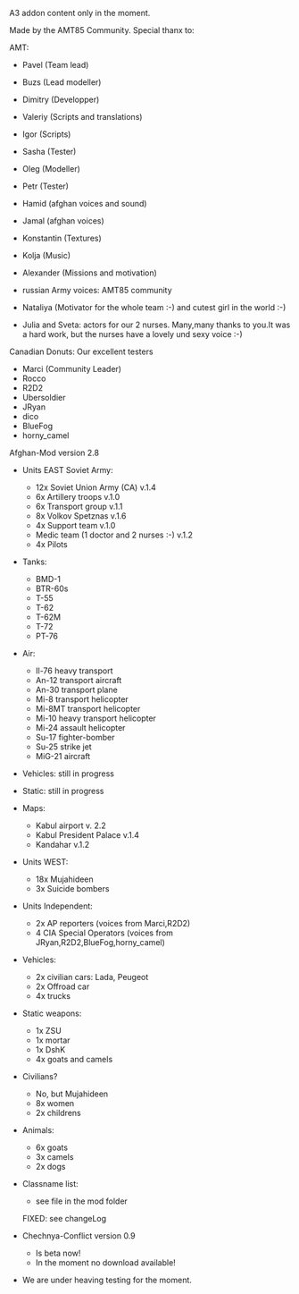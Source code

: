A3 addon content only in the moment.

Made by the AMT85 Community.
Special thanx to:

AMT:	
+ Pavel		(Team lead)</br>
+ Buzs		(Lead modeller)
+ Dimitry	(Developper)
+ Valeriy	(Scripts and translations)
+ Igor 		(Scripts)
+ Sasha		(Tester)
+ Oleg		(Modeller)
+ Petr		(Tester)
+ Hamid		(afghan voices and sound)
+ Jamal		(afghan voices)
+ Konstantin	(Textures)
+ Kolja		(Music)
+ Alexander	(Missions and motivation)

+ russian Army voices: AMT85 community
		
+ Nataliya    (Motivator for the whole team :-) and cutest girl in the world :-)
+ Julia and Sveta: actors for our 2 nurses. Many,many thanks to you.It was a hard work, but the nurses have a lovely und sexy voice :-)
		
Canadian Donuts: Our excellent testers
+ Marci		(Community Leader)
+ Rocco		
+ R2D2
+ Ubersoldier
+ JRyan
+ dico
+ BlueFog
+ horny_camel



Afghan-Mod version 2.8
+ Units EAST Soviet Army:
  + 12x Soviet Union Army (CA) v.1.4
  + 6x Artillery troops v.1.0
  + 6x Transport group v.1.1
  + 8x Volkov Spetznas v.1.6
  + 4x Support team v.1.0
  + Medic team (1 doctor and 2 nurses :-) v.1.2
  + 4x Pilots
  
  
+ Tanks:
  + BMD-1
  + BTR-60s
  + T-55
  + T-62
  + T-62M
  + T-72
  + PT-76
  
+ Air:
  + Il-76		heavy transport
  + An-12		transport aircraft
  + An-30		transport plane
  + Mi-8		transport helicopter
  + Mi-8MT	transport helicopter
  + Mi-10		heavy transport helicopter
  + Mi-24		assault helicopter
  + Su-17		fighter-bomber
  + Su-25		strike jet
  + MiG-21	aircraft
  
+ Vehicles:
  still in progress
  
+ Static:
  still in progress
  
+ Maps:
  
  + Kabul airport v. 2.2
  + Kabul President Palace v.1.4
  + Kandahar v.1.2
  
+ Units WEST:
  
  + 18x Mujahideen
  + 3x Suicide bombers
  
+ Units Independent:
  + 2x AP reporters (voices from Marci,R2D2)
  + 4 CIA Special Operators (voices from JRyan,R2D2,BlueFog,horny_camel)
  
+ Vehicles:
	+ 2x civilian cars: Lada, Peugeot
	+ 2x Offroad car
	+ 4x trucks
  
+ Static weapons:
	+ 1x ZSU
	+ 1x mortar
	+ 1x DshK
    + 4x goats and camels
  
+ Civilians?
  + No, but Mujahideen
  + 8x women
  + 2x childrens
  
+ Animals:
  + 6x goats
  + 3x camels
  + 2x dogs

+ Classname list:
  + see file in the mod folder  
  
  FIXED: see changeLog
+ Chechnya-Conflict version 0.9
  + Is beta now!
  + In the moment no download available!
+ We are under heaving testing for the moment.